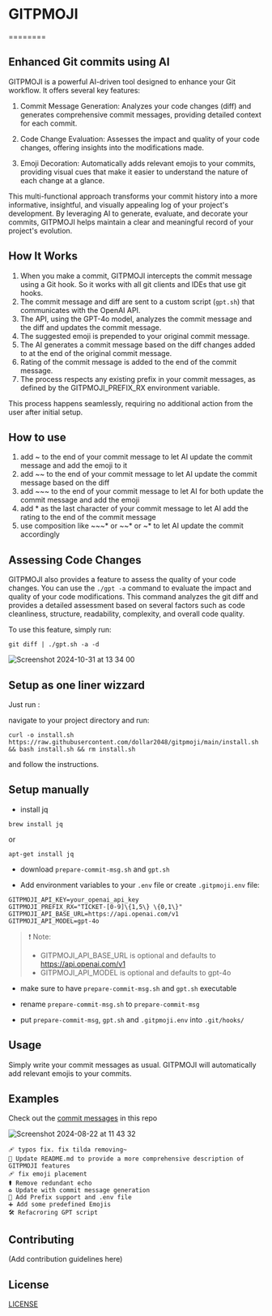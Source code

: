 # GITPMOJI
========

Enhanced Git commits using AI
-----------------------------

GITPMOJI is a powerful AI-driven tool designed to enhance your Git workflow. It offers several key features:

1. Commit Message Generation: Analyzes your code changes (diff) and generates comprehensive commit messages, providing detailed context for each commit.

2. Code Change Evaluation: Assesses the impact and quality of your code changes, offering insights into the modifications made.

3. Emoji Decoration: Automatically adds relevant emojis to your commits, providing visual cues that make it easier to understand the nature of each change at a glance.

This multi-functional approach transforms your commit history into a more informative, insightful, and visually appealing log of your project's development. By leveraging AI to generate, evaluate, and decorate your commits, GITPMOJI helps maintain a clear and meaningful record of your project's evolution.

## How It Works

1. When you make a commit, GITPMOJI intercepts the commit message using a Git hook. So it works with all git clients and IDEs that use git hooks.
2. The commit message and diff are sent to a custom script (`gpt.sh`) that communicates with the OpenAI API.
3. The API, using the GPT-4o model, analyzes the commit message and the diff and updates the commit message.
4. The suggested emoji is prepended to your original commit message.
5. The AI generates a commit message based on the diff changes added to at the end of the original commit message.
6. Rating of the commit message is added to the end of the commit message.
7. The process respects any existing prefix in your commit messages, as defined by the GITPMOJI_PREFIX_RX environment variable.

This process happens seamlessly, requiring no additional action from the user after initial setup.

## How to use

1. add ~ to the end of your commit message to let AI update the commit message and add the emoji to it
2. add ~~ to the end of your commit message to let AI update the commit message based on the diff 
3. add ~~~ to the end of your commit message to let AI for both update the commit message and add the emoji
4. add * as the last character of your commit message to let AI add the rating to the end of the commit message
5. use composition like ~~~* or ~~* or ~* to let AI update the commit accordingly

## Assessing Code Changes

GITPMOJI also provides a feature to assess the quality of your code changes. You can use the `./gpt -a` command to evaluate the impact and quality of your code modifications. This command analyzes the git diff and provides a detailed assessment based on several factors such as code cleanliness, structure, readability, complexity, and overall code quality.

To use this feature, simply run:
```
git diff | ./gpt.sh -a -d
```
![Screenshot 2024-10-31 at 13 34 00](https://github.com/user-attachments/assets/7c190fd8-cfc3-4302-b44c-6cfd16a95329)



## Setup as one liner wizzard

Just run :

navigate to your project directory and run:
```
curl -o install.sh https://raw.githubusercontent.com/dollar2048/gitpmoji/main/install.sh && bash install.sh && rm install.sh
```
and follow the instructions.

## Setup manually

- install jq
```
brew install jq
```
or
```
apt-get install jq
```

- download `prepare-commit-msg.sh` and `gpt.sh`

- Add environment variables to your `.env` file or create `.gitpmoji.env` file:

```
GITPMOJI_API_KEY=your_openai_api_key
GITPMOJI_PREFIX_RX="TICKET-[0-9]\{1,5\} \{0,1\}"
GITPMOJI_API_BASE_URL=https://api.openai.com/v1
GITPMOJI_API_MODEL=gpt-4o
```

> ❗ Note: 
> - GITPMOJI_API_BASE_URL is optional and defaults to https://api.openai.com/v1
> - GITPMOJI_API_MODEL is optional and defaults to gpt-4o

- make sure to have `prepare-commit-msg.sh` and `gpt.sh` executable

- rename `prepare-commit-msg.sh` to `prepare-commit-msg`

- put `prepare-commit-msg`, `gpt.sh` and `.gitpmoji.env` into `.git/hooks/`

## Usage

Simply write your commit messages as usual. GITPMOJI will automatically add relevant emojis to your commits.

## Examples

Check out the [commit messages](https://github.com/dollar2048/gitpmoji/commits/main/) in this repo

![Screenshot 2024-08-22 at 11 43 32](https://github.com/user-attachments/assets/f69ff571-e304-41c1-baec-7d53219bd756)

```
🩹️ typos fix. fix tilda removing~
📝 Update README.md to provide a more comprehensive description of GITPMOJI features
🩹 fix emoji placement
⚰️ Remove redundant echo
♻️ Update with commit message generation
🔧 Add Prefix support and .env file
➕ Add some predefined Emojis
🛠️ Refacroring GPT script
```

## Contributing

(Add contribution guidelines here)

## License

[LICENSE](LICENSE)

